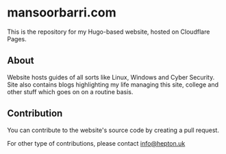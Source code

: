 # mansoorbarri.com

This is the repository for my Hugo-based website, hosted on Cloudflare Pages.

## About

Website hosts guides of all sorts like Linux, Windows and Cyber Security. Site also contains blogs highlighting my life managing this site, college and other stuff which goes on on a routine basis.

## Contribution

You can contribute to the website's source code by creating a pull request.

For other type of contributions, please contact info@hepton.uk
